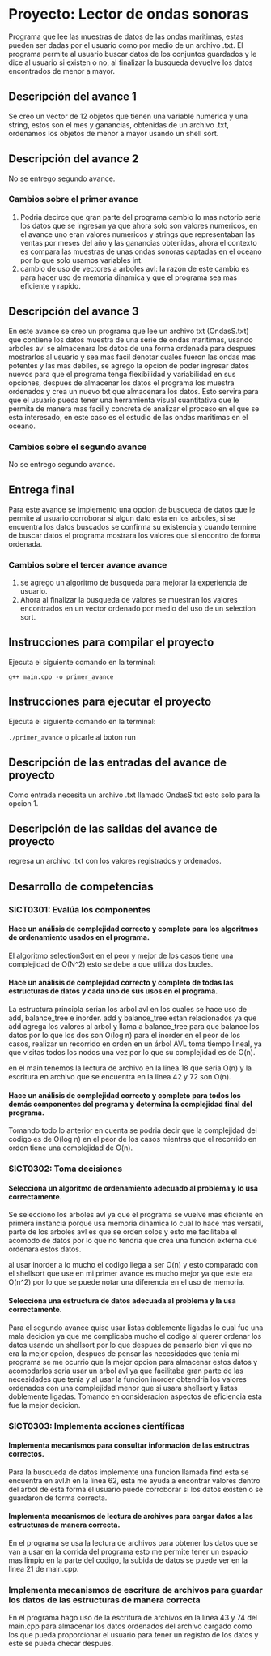 # Proyecto: Lector de ondas sonoras
Programa que lee las muestras de datos de las ondas maritimas, estas pueden ser dadas por el usuario como por medio de un archivo .txt. El programa permite al usuario buscar datos de los conjuntos guardados y le dice al usuario si existen o no, al finalizar la busqueda devuelve los datos encontrados de menor a mayor.

## Descripción del avance 1
Se creo un vector de 12 objetos que tienen una variable numerica y una string, estos son el mes y ganancias, obtenidas de un archivo .txt, ordenamos los objetos de menor a mayor usando un shell sort.

## Descripción del avance 2
No se entrego segundo avance. 

### Cambios sobre el primer avance
1. Podria decirce que gran parte del programa cambio lo mas notorio seria los datos que se ingresan ya que ahora solo son valores numericos, en el avance uno eran valores numericos y strings que representaban las ventas por meses del año y las ganancias obtenidas, ahora el contexto es compara las muestras de unas ondas sonoras captadas en el oceano por lo que solo usamos variables int.
2. cambio de uso de vectores a arboles avl: la razón de este cambio es para hacer uso de memoria dinamica y que el programa sea mas eficiente y rapido.


## Descripción del avance 3
En este avance se creo un programa que lee un archivo txt (OndasS.txt) que contiene los datos muestra de una serie de ondas maritimas, usando arboles avl se almacenara los datos de una forma ordenada para despues mostrarlos al usuario y sea mas facil denotar cuales fueron las ondas mas potentes y las mas debiles, se agrego la opcion de poder ingresar datos nuevos para que el programa tenga flexibilidad y variabilidad en sus opciones, despues de almacenar los datos el programa los muestra ordenados y crea un nuevo txt que almacenara los datos.
Esto servira para que el usuario pueda tener una herramienta visual cuantitativa que le permita de manera mas facil y concreta de analizar el proceso en el que se esta interesado, en este caso es el estudio de las ondas maritimas en el oceano. 

### Cambios sobre el segundo avance
No se entrego segundo avance.

## Entrega final
Para este avance se implemento una opcion de busqueda de datos que le permite al usuario corroborar si algun dato esta en los arboles, si se encuentra los datos buscados se confirma su existencia y cuando termine de buscar datos el programa mostrara los valores que si encontro de forma ordenada.

### Cambios sobre el tercer avance avance
1. se agrego un algoritmo de busqueda para mejorar la experiencia de usuario.
2. Ahora al finalizar la busqueda de valores se muestran los valores encontrados en un vector ordenado por medio del uso de un selection sort.

## Instrucciones para compilar el proyecto
Ejecuta el siguiente comando en la terminal:

`g++ main.cpp -o primer_avance` 

## Instrucciones para ejecutar el proyecto
Ejecuta el siguiente comando en la terminal:

`./primer_avance` 
o picarle al boton run

## Descripción de las entradas del avance de proyecto
Como entrada necesita un archivo .txt llamado OndasS.txt esto solo para la opcion 1.

## Descripción de las salidas del avance de proyecto
regresa un archivo .txt con los valores registrados y ordenados.

## Desarrollo de competencias

### SICT0301: Evalúa los componentes
#### Hace un análisis de complejidad correcto y completo para los algoritmos de ordenamiento usados en el programa.
El algoritmo selectionSort en el peor y mejor de los casos tiene una complejidad de O(N^2) esto se debe a que utiliza dos bucles.

#### Hace un análisis de complejidad correcto y completo de todas las estructuras de datos y cada uno de sus usos en el programa.
La estructura principla serian los arbol avl en los cuales se hace uso de add, balance_tree e inorder.
add y balance_tree estan relacionados ya que add agrega los valores al arbol y llama a balance_tree para que balance los datos por lo que los dos son O(log n)
para el inorder en el peor de los casos, realizar un recorrido en orden en un árbol AVL toma tiempo lineal, ya que visitas todos los nodos una vez por lo que su complejidad es de O(n).

en el main tenemos la lectura de archivo en la linea 18 que seria O(n) y la escritura en archivo que se encuentra en la linea 42 y 72 son O(n).

#### Hace un análisis de complejidad correcto y completo para todos los demás componentes del programa y determina la complejidad final del programa.
Tomando todo lo anterior en cuenta se podria decir que la complejidad del codigo es de O(log n) en el peor de los casos mientras que el recorrido en orden tiene una complejidad de O(n).

### SICT0302: Toma decisiones
#### Selecciona un algoritmo de ordenamiento adecuado al problema y lo usa correctamente.
Se selecciono los arboles avl ya que el programa se vuelve mas eficiente en primera instancia porque usa memoria dinamica lo cual lo hace mas versatil, parte de los arboles avl es que se orden solos y esto me facilitaba el acomodo de datos por lo que no tendria que crea una funcion externa que ordenara estos datos.

al usar inorder a lo mucho el codigo llega a ser O(n) y esto comparado con el shellsort que use en mi primer avance es mucho mejor ya que este era O(n^2) por lo que se puede notar una diferencia en el uso de memoria.

#### Selecciona una estructura de datos adecuada al problema y la usa correctamente.
Para el segundo avance quise usar listas doblemente ligadas lo cual fue una mala decicion ya que me complicaba mucho el codigo al querer ordenar los datos usando un shellsort por lo que despues de pensarlo bien vi que no era la mejor opcion, despues de pensar las necesidades que tenia mi programa se me ocurrio que la mejor opcion para almacenar estos datos y acomodarlos seria usar un arbol avl ya que facilitaba gran parte de las necesidades que tenia y al usar la funcion inorder obtendria los valores ordenados con una complejidad menor que si usara shellsort y listas doblemente ligadas. 
Tomando en consideracion aspectos de eficiencia esta fue la mejor decicion.

### SICT0303: Implementa acciones científicas
#### Implementa mecanismos para consultar información de las estructras correctos.
Para la busqueda de datos implemente una funcion llamada find esta se encuentra en avl.h en la linea 62, esta me ayuda a encontrar valores dentro del arbol de esta forma el usuario puede corroborar si los datos existen o se guardaron de forma correcta.

#### Implementa mecanismos de lectura de archivos para cargar datos a las estructuras de manera correcta.
En el programa se usa la lectura de archivos para obtener los datos que se van a usar en la corrida del programa esto me permite tener un espacio mas limpio en la parte del codigo, la subida de datos se puede ver en la linea 21 de main.cpp.

### Implementa mecanismos de escritura de archivos para guardar los datos  de las estructuras de manera correcta
En el programa hago uso de la escritura de archivos en la linea 43 y 74 del main.cpp para almacenar los datos ordenados del archivo cargado como los que pueda proporcionar el usuario para tener un registro de los datos y este se pueda checar despues.
